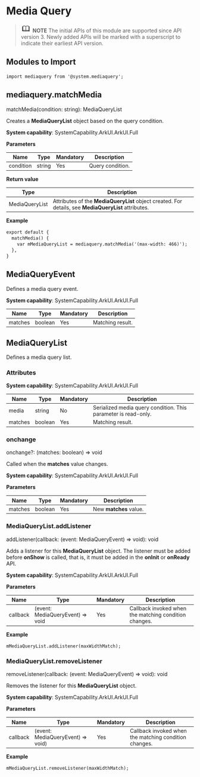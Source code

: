 # Media Query


> ![icon-note.gif](public_sys-resources/icon-note.gif) **NOTE**
> The initial APIs of this module are supported since API version 3. Newly added APIs will be marked with a superscript to indicate their earliest API version.


## Modules to Import


```
import mediaquery from '@system.mediaquery';
```


## mediaquery.matchMedia

matchMedia(condition: string): MediaQueryList

Creates a **MediaQueryList** object based on the query condition.

**System capability**: SystemCapability.ArkUI.ArkUI.Full

**Parameters**

| Name| Type| Mandatory| Description|
| -------- | -------- | -------- | -------- |
| condition | string | Yes| Query condition.|

**Return value**

| Type| Description|
| -------- | -------- |
| MediaQueryList | Attributes of the **MediaQueryList** object created. For details, see **MediaQueryList** attributes.|

**Example**

```
export default {    
  matchMedia() {        
    var mMediaQueryList = mediaquery.matchMedia('(max-width: 466)');    
  },
}
```

## MediaQueryEvent

Defines a media query event.

**System capability**: SystemCapability.ArkUI.ArkUI.Full

| Name| Type| Mandatory| Description|
| -------- | -------- | -------- | -------- |
| matches | boolean | Yes| Matching result.|

## MediaQueryList

Defines a media query list.

### Attributes

**System capability**: SystemCapability.ArkUI.ArkUI.Full

| Name| Type| Mandatory| Description|
| -------- | -------- | -------- | -------- |
| media | string | No| Serialized media query condition. This parameter is read-only.|
| matches | boolean | Yes| Matching result.|

### onchange

onchange?: (matches: boolean) => void

Called when the **matches** value changes.

**System capability**: SystemCapability.ArkUI.ArkUI.Full

**Parameters**

| Name| Type| Mandatory| Description|
| -------- | -------- | -------- | -------- |
| matches | boolean | Yes| New **matches** value.|


### MediaQueryList.addListener

addListener(callback: (event: MediaQueryEvent) => void): void

Adds a listener for this **MediaQueryList** object. The listener must be added before **onShow** is called, that is, it must be added in the **onInit** or **onReady** API.

**System capability**: SystemCapability.ArkUI.ArkUI.Full

**Parameters**

| Name| Type| Mandatory| Description|
| -------- | -------- | -------- | -------- |
| callback | (event: MediaQueryEvent) => void | Yes| Callback invoked when the matching condition changes.|

**Example**

```
mMediaQueryList.addListener(maxWidthMatch);
```


### MediaQueryList.removeListener

removeListener(callback: (event: MediaQueryEvent) => void): void

Removes the listener for this **MediaQueryList** object.

**System capability**: SystemCapability.ArkUI.ArkUI.Full

**Parameters**

| Name| Type| Mandatory| Description|
| -------- | -------- | -------- | -------- |
| callback | (event: MediaQueryEvent) => void) | Yes| Callback invoked when the matching condition changes.|

**Example**

```
mMediaQueryList.removeListener(maxWidthMatch);
```
